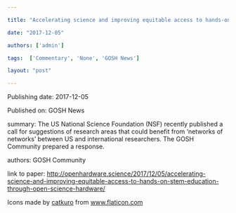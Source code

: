 ---
title: "Accelerating science and improving equitable access to hands-on STEM education through open science hardware | Gathering for Open Science Hardware"
date: "2017-12-05"
authors: ['admin']
tags:  ['Commentary', 'None', 'GOSH News']
layout: "post"
---
Publishing date: 2017-12-05

Published on: GOSH News

summary: The US National Science Foundation (NSF) recently published a call for suggestions of research areas that could benefit from ‘networks of networks’ between US and international researchers. The GOSH Community prepared a response.

authors: GOSH Community

link to paper: http://openhardware.science/2017/12/05/accelerating-science-and-improving-equitable-access-to-hands-on-stem-education-through-open-science-hardware/

Icons made by <a href="https://www.flaticon.com/free-icon/bookshelves_3576884" title="catkuro">catkuro</a> from <a href="https://www.flaticon.com/" title="Flaticon"> www.flaticon.com</a>